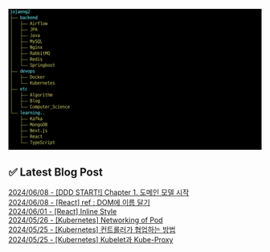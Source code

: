 ![image](./image/231205.png)

## ✅ Latest Blog Post

[2024/06/08 - [DDD START!] Chapter 1. 도메인 모델 시작](http://blog.naver.com/ds4ouj/223473284791?fromRss=true&trackingCode=rss) <br/>
[2024/06/08 - [React] ref : DOM에 이름 달기](http://blog.naver.com/ds4ouj/223473065809?fromRss=true&trackingCode=rss) <br/>
[2024/06/01 - [React] Inline Style](http://blog.naver.com/ds4ouj/223465800694?fromRss=true&trackingCode=rss) <br/>
[2024/05/26 - [Kubernetes] Networking of Pod](http://blog.naver.com/ds4ouj/223458979182?fromRss=true&trackingCode=rss) <br/>
[2024/05/25 - [Kubernetes] 컨트롤러가 협업하는 방법](http://blog.naver.com/ds4ouj/223458438442?fromRss=true&trackingCode=rss) <br/>
[2024/05/25 - [Kubernetes] Kubelet과 Kube-Proxy](http://blog.naver.com/ds4ouj/223458297293?fromRss=true&trackingCode=rss) <br/>
